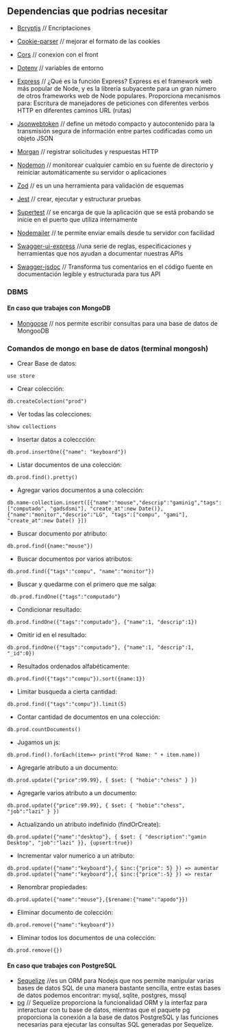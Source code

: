 ## Dependencias que podrias necesitar

- [Bcryptjs](https://www.npmjs.com/package/bcryptjs) // Encriptaciones
- [Cookie-parser](https://www.npmjs.com/package/cookie-parser) // mejorar el formato de las cookies
- [Cors](https://www.npmjs.com/package/cors) // conexion con el front
- [Dotenv](https://www.npmjs.com/package/dotenv) // variables de entorno
- [Express](https://www.npmjs.com/package/express) // ¿Qué es la función Express?
  Express es el framework web más popular de Node, y es la librería subyacente para un gran número de otros frameworks web de Node populares. Proporciona mecanismos para: Escritura de manejadores de peticiones con diferentes verbos HTTP en diferentes caminos URL (rutas)
- [Jsonwebtoken](https://www.npmjs.com/package/jsonwebtoken) // define un método compacto y autocontenido para la transmisión segura de información entre partes codificadas como un objeto JSON

- [Morgan](https://www.npmjs.com/package/morgan) // registrar solicitudes y respuestas HTTP
- [Nodemon](https://www.npmjs.com/package/nodemon) // monitorear cualquier cambio en su fuente de directorio y reiniciar automáticamente su servidor o aplicaciones
- [Zod](https://www.npmjs.com/package/zod) // es un una herramienta para validación de esquemas
- [Jest](https://jestjs.io/docs/getting-started) // crear, ejecutar y estructurar pruebas
- [Supertest](https://www.npmjs.com/package/supertest) // se encarga de que la aplicación que se está probando se inicie en el puerto que utiliza internamente
- [Nodemailer](https://nodemailer.com/) // te permite enviar emails desde tu servidor con facilidad
- [Swagger-ui-express](https://www.npmjs.com/package/swagger-ui-express) //una serie de reglas, especificaciones y herramientas que nos ayudan a documentar nuestras APIs
- [Swagger-jsdoc](https://www.npmjs.com/package/swagger-jsdoc) // Transforma tus comentarios en el código fuente en documentación legible y estructurada para tus API

### DBMS

#### En caso que trabajes con MongoDB

- [Mongoose](https://www.npmjs.com/package/mongoose) // nos permite escribir consultas para una base de datos de MongooDB

### Comandos de mongo en base de datos (terminal mongosh)

- Crear Base de datos:

```
use store
```

- Crear colección:

```
db.createColection("prod")
```

- Ver todas las colecciones:

```
show collections
```

- Insertar datos a coleccción:

```
db.prod.insertOne({"name": "keyboard"})
```

- Listar documentos de una colección:

```
db.prod.find().pretty()
```

- Agregar varios documentos a una colección:

```
db.name-collection.insert([{"name":"mouse","descrip":"gaminig","tags":["computado", "gadsdsmi"], "create_at":new Date()},{"name":"monitor","descrio":"LG", "tags":["compu", "gami"], "create_at":new Date() }])
```

- Buscar documento por atributo:

```
db.prod.find({name:"mouse"})
```

- Buscar documentos por varios atributos:

```
db.prod.find({"tags":"compu", "name":"monitor"})
```

- Buscar y quedarme con el primero que me salga:

```
 db.prod.findOne({"tags":"computado"}
```

- Condicionar resultado:

```
db.prod.findOne({"tags":"computado"}, {"name":1, "descrip":1})
```

- Omitir id en el resultado:

```
db.prod.findOne({"tags":"computado"}, {"name":1, "descrip":1, "_id":0})
```

- Resultados ordenados alfabéticamente:

```
db.prod.find({"tags":"compu"}).sort({name:1})
```

- Limitar busqueda a cierta cantidad:

```
db.prod.find({"tags":"compu"}).limit(5)
```

- Contar cantidad de documentos en una colección:

```
db.prod.countDocuments()
```

- Jugamos un js:

```
db.prod.find().forEach(item=> print("Prod Name: " + item.name))
```

- Agregarle atributo a un documento:

```
db.prod.update({"price":99.99}, { $set: { "hobie":"chess" } })
```

- Agregarle varios atributo a un documento:

```
db.prod.update({"price":99.99}, { $set: { "hobie":"chess", "job":"lazi" } })
```

- Actualizando un atributo indefinido (findOrCreate):

```
db.prod.update({"name":"desktop"}, { $set: { "description":"gamin Desktop", "job":"lazi" }}, {upsert:true})
```

- Incrementar valor numerico a un atributo:

```
db.prod.update({"name":"keyboard"},{ $inc:{"price": 5} }) => aumentar
db.prod.update({"name":"keyboard"},{ $inc:{"price":-5} }) => restar
```

- Renombrar propiedades:

```
db.prod.update({"name":"mouse"},{$rename:{"name":"apodo"}})
```

- Eliminar documento de colección:

```
db.prod.remove({"name":"keyboard"})
```

- Eliminar todos los documentos de una colección:

```
db.prod.remove({})
```

#### En caso que trabajes con PostgreSQL

- [Sequelize](https://www.npmjs.com/package/sequelize) //es un ORM para Nodejs que nos permite manipular varias bases de datos SQL de una manera bastante sencilla, entre estas bases de datos podemos encontrar: mysql, sqlite, postgres, mssql
- [pg](https://www.npmjs.com/package/pg) // Sequelize proporciona la funcionalidad ORM y la interfaz para interactuar con tu base de datos, mientras que el paquete pg proporciona la conexión a la base de datos PostgreSQL y las funciones necesarias para ejecutar las consultas SQL generadas por Sequelize.
